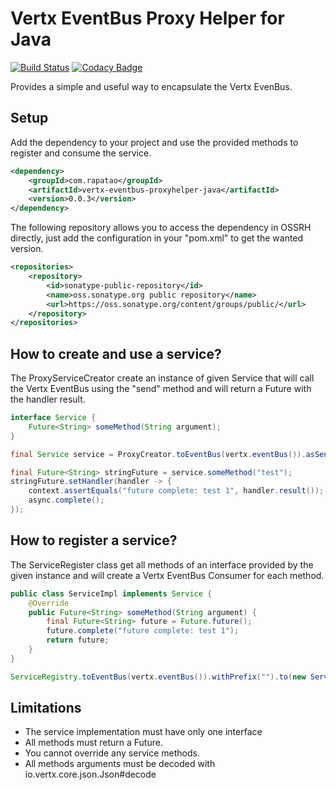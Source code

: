 # Vertx EventBus Proxy Helper for Java
[![Build Status](https://travis-ci.org/rapatao/vertx-eventbus-proxyhelper-java.svg?branch=master)](https://travis-ci.org/rapatao/vertx-eventbus-proxyhelper-java) [![Codacy Badge](https://api.codacy.com/project/badge/Grade/b86ce732e6e741b1b7e8dafb9deb3bbb)](https://www.codacy.com/app/rapatao/vertx-eventbus-proxyhelper-java?utm_source=github.com&amp;utm_medium=referral&amp;utm_content=rapatao/vertx-eventbus-proxyhelper-java&amp;utm_campaign=Badge_Grade)

Provides a simple and useful way to encapsulate the Vertx EvenBus.

## Setup

Add the dependency to your project and use the provided methods to register and consume the service.
```xml
<dependency>
    <groupId>com.rapatao</groupId>
    <artifactId>vertx-eventbus-proxyhelper-java</artifactId>
    <version>0.0.3</version>
</dependency>
```

The following repository allows you to access the dependency in OSSRH directly, just add the configuration in your "pom.xml" to get the wanted version.
```xml
<repositories>
    <repository>
        <id>sonatype-public-repository</id>
        <name>oss.sonatype.org public repository</name>
        <url>https://oss.sonatype.org/content/groups/public/</url>
    </repository>
</repositories>
```

## How to create and use a service?
The ProxyServiceCreator create an instance of given Service that will call the Vertx EventBus using the "send" method and will return a Future<T> with the handler result.
```java
interface Service {
    Future<String> someMethod(String argument);
}
```

```java
final Service service = ProxyCreator.toEventBus(vertx.eventBus()).asSend(Service.class);

final Future<String> stringFuture = service.someMethod("test");
stringFuture.setHandler(handler -> {
    context.assertEquals("future complete: test 1", handler.result());
    async.complete();
});
```

## How to register a service?
The ServiceRegister class get all methods of an interface provided by the given instance and will create a Vertx EventBus Consumer for each method.

```java
public class ServiceImpl implements Service {
    @Override
    public Future<String> someMethod(String argument) {
        final Future<String> future = Future.future();
        future.complete("future complete: test 1");
        return future;
    }
}
```

```java
ServiceRegistry.toEventBus(vertx.eventBus()).withPrefix("").to(new ServiceImpl()).registry();
```

## Limitations

- The service implementation must have only one interface
- All methods must return a Future<T>.
- You cannot override any service methods.
- All methods arguments must be decoded with io.vertx.core.json.Json#decode
